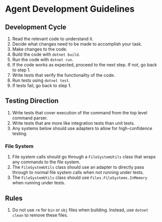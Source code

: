 # Agent Development Guidelines

## Development Cycle

1. Read the relevant code to understand it.
2. Decide what changes need to be made to accomplish your task.
3. Make changes to the code.
4. Build the code with `dotnet build`.
5. Run the code with `dotnet run`.
6. If the code works as expected, proceed to the next step. If not, go back to step 1.
7. Write tests that verify the functionality of the code.
8. Run tests using `dotnet test`.
9. If tests fail, go back to step 1.

## Testing Direction

1. Write tests that cover execution of the command from the top level command parser.
2. Write tests that are more like integration tests than unit tests.
3. Any systems below should use adapters to allow for high-confidence testing.

### File System

1. File system calls should go through a `FileSystemUtils` class that wraps any commands to the file system.
2. The `FileSystemUtils` class should use an adapter to directly pass through to normal file system calls when not
   running under tests.
3. The `FileSystemUtils` class should use `Files.FileSystems.InMemory` when running under tests.

## Rules

1. Do not use `rm` for `bin` or `obj` files when building. Instead, use `dotnet clean` to remove these files.

